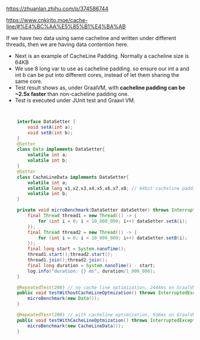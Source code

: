 https://zhuanlan.zhihu.com/p/374586744

https://www.cnkirito.moe/cache-line/#%E4%BC%AA%E5%85%B1%E4%BA%AB

If we have two data using same cacheline and written under different threads, then we are having data contention here.
- Next is an example of CacheLine Padding. Normally a cacheline size is 64KB
- We use 8 long var to use as cacheline padding. so ensure our int a and int b can be put into different cores, instead of let them sharing the same core.
- Test result shows as, under GraalVM, with **cacheline padding can be ~2.5x faster** than non-cacheline padding one.
- Test is executed under JUnit test and Graavl VM.

```java


    interface DataSetter {
        void setA(int a);
        void setB(int b);
    }
    @Setter
    class Data implements DataSetter{
        volatile int a;
        volatile int b;
    }
    @Setter
    class CacheLineData implements DataSetter{
        volatile int a;
        volatile long x1,x2,x3,x4,x5,x6,x7,x8; // 64bit cacheline padding
        volatile int b;
    }

    private void microBenchmark(DataSetter dataSetter) throws InterruptedException {
        final Thread thread1 = new Thread(() -> {
            for (int i = 0; i < 10_000_000; i++) dataSetter.setA(i);
        });
        final Thread thread2 = new Thread(() -> {
            for (int i = 0; i < 10_000_000; i++) dataSetter.setB(i);
        });
        final long start = System.nanoTime();
        thread1.start();thread2.start();
        thread1.join();thread2.join();
        final long duration = System.nanoTime() - start;
        log.info("duration: {} ms", duration/1_000_000);
    }

    @RepeatedTest(200) // no cache line optimization, 2444ms on GraalVM
    public void testWithoutCacheLineOptmization() throws InterruptedException {
        microBenchmark(new Data());
    }

    @RepeatedTest(200) // with cacheline optimization, 936ms on GraalVM, ~2.5x faster
    public void testWithCacheLineOptmization() throws InterruptedException {
        microBenchmark(new CacheLineData());
    }
```
